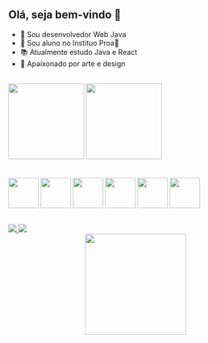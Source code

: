 ## Olá, seja bem-vindo 👋
- 💼 Sou desenvolvedor Web Java<br>
- 🏫 Sou aluno no Instituo Proa💙<br>
- 📚 Atualmente estudo Java e React<br>
- 🎨 Apaixonado por arte e design<br>
<br>
<div>

<img height='150em' src="https://github-readme-stats.vercel.app/api?username=crisouzath&theme=great-gatsby&hide=contribs"/>
<img height='150em' src="https://github-readme-stats.vercel.app/api/top-langs/?username=crisouzath&layout=compact&theme=great-gatsby"/>

</div>
<br>
<br>
<div>
<img width="60em" src="https://cdn.jsdelivr.net/gh/devicons/devicon/icons/html5/html5-original-wordmark.svg" />
<img width="60em" src="https://cdn.jsdelivr.net/gh/devicons/devicon/icons/css3/css3-original-wordmark.svg" />
<img width="60em" src="https://cdn.jsdelivr.net/gh/devicons/devicon/icons/javascript/javascript-original.svg" />
<img width="60em" src="https://cdn.jsdelivr.net/gh/devicons/devicon/icons/react/react-original.svg" />
<img width="60em" src="https://cdn.jsdelivr.net/gh/devicons/devicon/icons/java/java-original-wordmark.svg" />
<img width="60em" src="https://cdn.jsdelivr.net/gh/devicons/devicon/icons/mysql/mysql-original-wordmark.svg" />
</div>

##

<a href="https://www.linkedin.com/in/cristhian-de-souza/">
  <img src="https://img.shields.io/badge/LinkedIn-0077B5?style=for-the-badge&logo=linkedin&logoColor=white"/>
</a>
<a href="mailto:cristhiandesouza79@gmail.com">
  <img src="https://img.shields.io/badge/Gmail-D14836?style=for-the-badge&logo=gmail&logoColor=white"/>
 </a>
 
 <div align="center"><img height="200em" src="https://raw.githubusercontent.com/gist/brudnak/aba00c9a1c92d226f68e8ad8ba1e0a40/raw/e1e4a92f6072d15014f19aa8903d24a1ac0c41a4/nyan-cat.gif"/></div>

